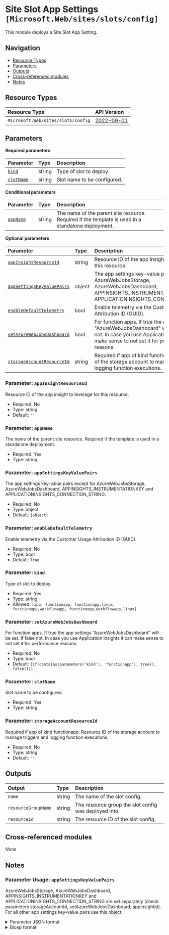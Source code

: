 # Site Slot App Settings `[Microsoft.Web/sites/slots/config]`

This module deploys a Site Slot App Setting.

## Navigation

- [Resource Types](#Resource-Types)
- [Parameters](#Parameters)
- [Outputs](#Outputs)
- [Cross-referenced modules](#Cross-referenced-modules)
- [Notes](#Notes)

## Resource Types

| Resource Type | API Version |
| :-- | :-- |
| `Microsoft.Web/sites/slots/config` | [2022-09-01](https://learn.microsoft.com/en-us/azure/templates/Microsoft.Web/sites) |

## Parameters

**Required parameters**

| Parameter | Type | Description |
| :-- | :-- | :-- |
| [`kind`](#parameter-kind) | string | Type of slot to deploy. |
| [`slotName`](#parameter-slotname) | string | Slot name to be configured. |

**Conditional parameters**

| Parameter | Type | Description |
| :-- | :-- | :-- |
| [`appName`](#parameter-appname) | string | The name of the parent site resource. Required if the template is used in a standalone deployment. |

**Optional parameters**

| Parameter | Type | Description |
| :-- | :-- | :-- |
| [`appInsightResourceId`](#parameter-appinsightresourceid) | string | Resource ID of the app insight to leverage for this resource. |
| [`appSettingsKeyValuePairs`](#parameter-appsettingskeyvaluepairs) | object | The app settings key-value pairs except for AzureWebJobsStorage, AzureWebJobsDashboard, APPINSIGHTS_INSTRUMENTATIONKEY and APPLICATIONINSIGHTS_CONNECTION_STRING. |
| [`enableDefaultTelemetry`](#parameter-enabledefaulttelemetry) | bool | Enable telemetry via the Customer Usage Attribution ID (GUID). |
| [`setAzureWebJobsDashboard`](#parameter-setazurewebjobsdashboard) | bool | For function apps. If true the app settings "AzureWebJobsDashboard" will be set. If false not. In case you use Application Insights it can make sense to not set it for performance reasons. |
| [`storageAccountResourceId`](#parameter-storageaccountresourceid) | string | Required if app of kind functionapp. Resource ID of the storage account to manage triggers and logging function executions. |

### Parameter: `appInsightResourceId`

Resource ID of the app insight to leverage for this resource.
- Required: No
- Type: string
- Default: `''`

### Parameter: `appName`

The name of the parent site resource. Required if the template is used in a standalone deployment.
- Required: Yes
- Type: string

### Parameter: `appSettingsKeyValuePairs`

The app settings key-value pairs except for AzureWebJobsStorage, AzureWebJobsDashboard, APPINSIGHTS_INSTRUMENTATIONKEY and APPLICATIONINSIGHTS_CONNECTION_STRING.
- Required: No
- Type: object
- Default: `{object}`

### Parameter: `enableDefaultTelemetry`

Enable telemetry via the Customer Usage Attribution ID (GUID).
- Required: No
- Type: bool
- Default: `True`

### Parameter: `kind`

Type of slot to deploy.
- Required: Yes
- Type: string
- Allowed: `[app, functionapp, functionapp,linux, functionapp,workflowapp, functionapp,workflowapp,linux]`

### Parameter: `setAzureWebJobsDashboard`

For function apps. If true the app settings "AzureWebJobsDashboard" will be set. If false not. In case you use Application Insights it can make sense to not set it for performance reasons.
- Required: No
- Type: bool
- Default: `[if(contains(parameters('kind'), 'functionapp'), true(), false())]`

### Parameter: `slotName`

Slot name to be configured.
- Required: Yes
- Type: string

### Parameter: `storageAccountResourceId`

Required if app of kind functionapp. Resource ID of the storage account to manage triggers and logging function executions.
- Required: No
- Type: string
- Default: `''`


## Outputs

| Output | Type | Description |
| :-- | :-- | :-- |
| `name` | string | The name of the slot config. |
| `resourceGroupName` | string | The resource group the slot config was deployed into. |
| `resourceId` | string | The resource ID of the slot config. |

## Cross-referenced modules

_None_

## Notes

### Parameter Usage: `appSettingsKeyValuePairs`

AzureWebJobsStorage, AzureWebJobsDashboard, APPINSIGHTS_INSTRUMENTATIONKEY and APPLICATIONINSIGHTS_CONNECTION_STRING are set separately (check parameters storageAccountId, setAzureWebJobsDashboard, appInsightId).
For all other app settings key-value pairs use this object.

<details>

<summary>Parameter JSON format</summary>

```json
"appSettingsKeyValuePairs": {
    "value": {
      "AzureFunctionsJobHost__logging__logLevel__default": "Trace",
      "EASYAUTH_SECRET": "https://adp-[[namePrefix]]-az-kv-x-001.vault.azure.net/secrets/Modules-Test-SP-Password",
      "FUNCTIONS_EXTENSION_VERSION": "~4",
      "FUNCTIONS_WORKER_RUNTIME": "dotnet"
    }
}
```

</details>

<details>

<summary>Bicep format</summary>

```bicep
appSettingsKeyValuePairs: {
  AzureFunctionsJobHost__logging__logLevel__default: 'Trace'
  EASYAUTH_SECRET: 'https://adp-[[namePrefix]]-az-kv-x-001.vault.azure.net/secrets/Modules-Test-SP-Password'
  FUNCTIONS_EXTENSION_VERSION: '~4'
  FUNCTIONS_WORKER_RUNTIME: 'dotnet'
}
```

</details>
<p>

</details>
<p>
